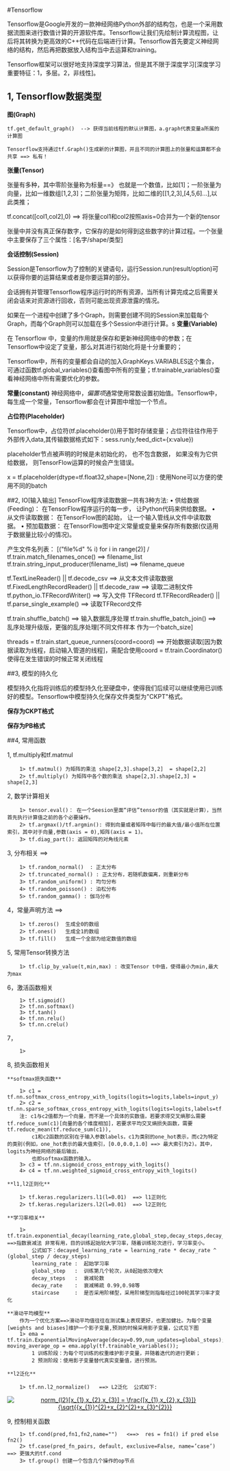 #Tensorflow 

Tensorflow是Google开发的一款神经网络Python外部的结构包，也是一个采用数据流图来进行数值计算的开源软件库。Tensorflow让我们先绘制计算流程图，让后将其转换为更高效的C++代码在后端进行计算。Tensorflow首先要定义神经网络的结构，然后再把数据放入结构当中去运算和training。

Tensorflow框架可以很好地支持深度学习算法，但是其不限于深度学习[深度学习重要特征：1，多层。2，非线性]。	

## 1, Tensorflow数据类型

**图(Graph)**

	tf.get_default_graph() 	--> 获得当前线程的默认计算图，a.graph代表变量a所属的计算图
	
	Tensorflow支持通过tf.Graph()生成新的计算图，并且不同的计算图上的张量和运算都不会共享 ==> 私有！

**张量(Tensor)**

张量有多种，其中零阶张量称为标量==》 也就是一个数值，比如[1]；一阶张量为向量，比如一维数组[1,2,3]；二阶张量为矩阵，比如二维的[[1,2,3],[4,5,6]...],以此类推；

tf.concat([col1,col2],0)  ==> 将张量col1和col2按照axis=0合并为一个新的tensor

张量中并没有真正保存数字，它保存的是如何得到这些数字的计算过程。一个张量中主要保存了三个属性：[名字/shape/类型]

**会话控制(Session)**

Session是Tensorflow为了控制的关键语句，运行Session.run(result/option)可以获得你要的运算结果或者是你要运算的部分。

会话拥有并管理Tensorflow程序运行时的所有资源，当所有计算完成之后需要关闭会话来对资源进行回收，否则可能出现资源泄露的情况。

如果在一个进程中创建了多个Graph，则需要创建不同的Session来加载每个Graph，而每个Graph则可以加载在多个Session中进行计算。s
**变量(Variable)**

在 Tensorflow 中，变量的作用就是保存和更新神经网络中的参数；在Tensorflow中设定了变量，那么对其进行初始化将是十分重要的；

Tensorflow中，所有的变量都会自动的加入GraphKeys.VARIABLES这个集合，可通过函数tf.global_variables()查看图中所有的变量；tf.trainable_variables()查看神经网络中所有需要优化的参数。

**常量(constant)**
神经网络中，*偏置项*通常使用常数设置初始值。Tensorflow中，每生成一个常量，Tensorflow都会在计算图中增加一个节点。

**占位符(Placeholder)**

Tensorflow中，占位符(tf.placeholder())用于暂时存储变量；占位符往往作用于外部传入data,其传输数据格式如下：sess.run(y,feed_dict={x:value})

placeholder节点被声明的时候是未初始化的， 也不包含数据， 如果没有为它供给数据， 则TensorFlow运算的时候会产生错误。

x = tf.placeholder(dtype=tf.float32,shape=[None,2]) : 使用None可以方便的使用不同的batch

##2, IO[输入输出]
TensorFlow程序读取数据一共有3种方法:
	•	供给数据(Feeding)： 在TensorFlow程序运行的每一步， 让Python代码来供给数据。
	•	从文件读取数据： 在TensorFlow图的起始， 让一个输入管线从文件中读取数据。
	•	预加载数据： 在TensorFlow图中定义常量或变量来保存所有数据(仅适用于数据量比较小的情况)。

产生文件名列表：
[("file%d" % i) for i in range(2)]  / tf.train.match_filenames_once()  ==> filename_list
tf.train.string_input_producer(filename_list)   ==>  filename_queue

tf.TextLineReader() || tf.decode_csv  ==> 从文本文件读取数据
tf.FixedLengthRecordReader() || tf.decode_raw  ==> 读取二进制文件
tf.python_io.TFRecordWriter()    ==> 写入文件 TFRecord
tf.TFRecordReader() || tf.parse_single_example()  ==> 读取TFRecord文件

tf.train.shuffle_batch()  ==>   输入数据乱序处理
tf.train.shuffle_batch_join()  ==> 乱序处理升级版，更强的乱序处理[不同文件样本 作为一个batch_size]

threads = tf.train.start_queue_runners(coord=coord) ==> 开始数据读取[因为数据读取为线程，启动输入管道的线程]，需配合使用coord = tf.train.Coordinator() 使得在发生错误的时候正常关闭线程

##3, 模型的持久化

模型持久化指将训练后的模型持久化至硬盘中，使得我们后续可以继续使用已训练好的模型。Tensorflow中模型持久化保存文件类型为"CKPT"格式。

**保存为CKPT格式**



**保存为PB格式**



##4, 常用函数

1, tf.multiply和tf.matmul
    
		1> tf.matmul() 为矩阵的乘法 shape[2,3].shape[3,2]  = shape[2,2]
		2> tf.multiply() 为矩阵中各个数的乘法 shape[2,3].shape[2,3] = shape[2,3]

2, 数学计算相关
	
		1> tensor.eval()： 在一个Seesion里面“评估”tensor的值（其实就是计算），当然首先执行计算值之前的各个必要操作。
		2> tf.argmax()/tf.argmin(): 得到向量或者矩阵中每行的最大值/最小值所在位置索引，其中对于向量,参数(axis = 0),矩阵(axis = 1)。
		3> tf.diag_part(): 返回矩阵的对角线元素

3, 分布相关 ==>

		1> tf.random_normal()  : 正太分布
		2> tf.truncated_normal() : 正太分布，若随机数偏离，则重新分布 
		3> tf.random_uniform() : 均匀分布
		4> tf.random_poisson() : 泊松分布
		5> tf.random_gamma() : 伽马分布

4，常量声明方法 ==> 

		1> tf.zeros()  生成全0的数组
		2> tf.ones()   生成全1的数组
		3> tf.fill()   生成一个全部为给定数值的数组

5, 常用Tensor转换方法

		1> tf.clip_by_value(t,min,max) : 改变Tensor t中值，使得最小为min,最大为max

6，激活函数相关

		1> tf.sigmoid()
		2> tf.nn.softmax()
		3> tf.tanh()
		4> tf.nn.relu()
		5> tf.nn.crelu()
		
		
7，

		1> 

8, 损失函数相关

	**softmax损失函数**
	
		1> c1 = tf.nn.softmax_cross_entropy_with_logits(logits=logits,labels=input_y)
        2> c2 = tf.nn.sparse_softmax_cross_entropy_with_logits(logits=logits,labels=tf.argmax(input_y,axis=1))
		注: c1与c2值都为一个向量，而不是一个具体的实数值，若要求得交叉熵那么需要tf.reduce_sum(c1)[向量的各个维度相加]，若要求平均交叉熵损失函数，需要tf.reduce_mean(tf.reduce_sum(c1)),
			c1和c2函数的区别在于输入参数labels，c1为类别的one_hot表示，而c2为特定的类别(例如，one_hot表示的最大值索引，[0.0,0.0,1.0] ==> 最大索引为2)。其中，logits为神经网络的最后输出，
			也即softmax函数的输入。
		3> c3 = tf.nn.sigmoid_cross_entropy_with_logits()
		4> c4 = tf.nn.weighted_sigmoid_cross_entropy_with_logits()
	
	**l1,l2正则化**

		1> tf.keras.regularizers.l1(l=0.01)  ==> l1正则化
		2> tf.keras.regularizers.l2(l=0.01)  ==> l2正则化
	
	**学习率相关**

		1> tf.train.exponential_decay(learning_rate,global_step,decay_steps,decay_rate,staircase=true/false) ==>指数衰减法 非常有用，目的训练起始较大学习率，随着训练轮次进行，学习率变小。
			公式如下：decayed_learning_rate = learning_rate * decay_rate ^ (global_step / decay_steps)
			learning_rate :  起始学习率
			global_step   :  训练第几个轮次，从0起始依次增大
			decay_steps   :  衰减轮数
			decay_rate    :  衰减稀疏 0.99,0.98等
			staircase     :  是否采用阶梯型，采用阶梯型则指每经过100轮其学习率才变化
	
	**滑动平均模型**
		作为一个优化方案==>滑动平均值往往在测试集上表现更好，也更加健壮。为每个变量[weights and biases]维护一个影子变量,预测的时候采用影子变量，公式见下图
		1> ema = tf.train.ExponentialMovingAverage(decay=0.99,num_updates=global_steps); moving_average_op = ema.apply(tf.trainable_variables());
			1 训练阶段：为每个可训练的权重维护影子变量，并随着迭代的进行更新；
			2 预测阶段：使用影子变量替代真实变量值，进行预测。

	**l2泛化**
		
		1> tf.nn.l2_normalize()   ==> L2泛化  公式如下:

<div align=center>
<a href="https://www.codecogs.com/eqnedit.php?latex=norm_{l2}[x_{1},x_{2},x_{3}]&space;=&space;\frac{[x_{1},x_{2},x_{3}]}{\sqrt{{x_{1}}^{2}&plus;x_{2}^{2}&plus;x_{3}^{2}}}" target="_blank"><img src="https://latex.codecogs.com/gif.latex?norm_{l2}[x_{1},x_{2},x_{3}]&space;=&space;\frac{[x_{1},x_{2},x_{3}]}{\sqrt{{x_{1}}^{2}&plus;x_{2}^{2}&plus;x_{3}^{2}}}" title="norm_{l2}[x_{1},x_{2},x_{3}] = \frac{[x_{1},x_{2},x_{3}]}{\sqrt{{x_{1}}^{2}+x_{2}^{2}+x_{3}^{2}}}" /></a></div>



9, 控制相关函数

		1> tf.cond(pred,fn1,fn2,name="")   <==>  res = fn1() if pred else fn2() 
		2> tf.case(pred_fn_pairs, default, exclusive=False, name=’case’)  ==> 更强大的tf.cond
		3> tf.group() 创建一个包含几个操作的op节点
